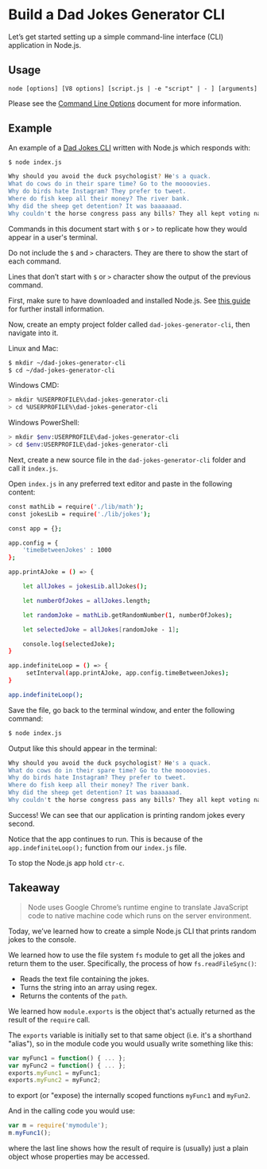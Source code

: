 # Build a Dad Jokes Generator CLI
Let’s get started setting up a simple command-line interface (CLI) application in Node.js.

## Usage

`node [options] [V8 options] [script.js | -e "script" | - ] [arguments]`

Please see the [Command Line Options](https://nodejs.org/api/cli.html#cli_command_line_options) document for more information.

## Example

An example of a [Dad Jokes CLI](https://gist.github.com/fredsiika/f0b5a5a47318dc5e33e7729ccee4a5fb) written with Node.js which responds with:

```bash
$ node index.js

Why should you avoid the duck psychologist? He's a quack.
What do cows do in their spare time? Go to the moooovies.
Why do birds hate Instagram? They prefer to tweet.
Where do fish keep all their money? The river bank.
Why did the sheep get detention? It was baaaaaad.
Why couldn't the horse congress pass any bills? They all kept voting naaaaaay.
```
Commands in this document start with `$` or `>` to replicate how they would appear in a user's terminal.

Do not include the `$` and `>` characters. They are there to show the start of each command.

Lines that don’t start with `$` or `>` character show the output of the previous command.

First, make sure to have downloaded and installed Node.js. See [this guide](https://nodejs.org/en/download/package-manager/) for further install information.

Now, create an empty project folder called `dad-jokes-generator-cli`, then navigate into it.

Linux and Mac:

```bash
$ mkdir ~/dad-jokes-generator-cli
$ cd ~/dad-jokes-generator-cli
```

Windows CMD:

```bash
> mkdir %USERPROFILE%\dad-jokes-generator-cli
> cd %USERPROFILE%\dad-jokes-generator-cli
```

Windows PowerShell:

```bash
> mkdir $env:USERPROFILE\dad-jokes-generator-cli
> cd $env:USERPROFILE\dad-jokes-generator-cli
```

Next, create a new source file in the `dad-jokes-generator-cli` folder and call it `index.js`.

Open `index.js` in any preferred text editor and paste in the following content:

```bash
const mathLib = require('./lib/math');
const jokesLib = require('./lib/jokes');

const app = {};

app.config = {
    'timeBetweenJokes' : 1000
};

app.printAJoke = () => {

    let allJokes = jokesLib.allJokes();

    let numberOfJokes = allJokes.length;

    let randomJoke = mathLib.getRandomNumber(1, numberOfJokes);

    let selectedJoke = allJokes[randomJoke - 1];

    console.log(selectedJoke);
}

app.indefiniteLoop = () => {
     setInterval(app.printAJoke, app.config.timeBetweenJokes);
}

app.indefiniteLoop();
```

Save the file, go back to the terminal window, and enter the following command:

```bash
$ node index.js
```

Output like this should appear in the terminal:
```bash
Why should you avoid the duck psychologist? He's a quack.
What do cows do in their spare time? Go to the moooovies.
Why do birds hate Instagram? They prefer to tweet.
Where do fish keep all their money? The river bank.
Why did the sheep get detention? It was baaaaaad.
Why couldn't the horse congress pass any bills? They all kept voting naaaaaay.
```

Success! We can see that our application is printing random jokes every second.

Notice that the app continues to run. This is because of the `app.indefiniteLoop();` function from our `index.js` file.

To stop the Node.js app hold `ctr-c`.

## Takeaway

> Node uses Google Chrome’s runtime engine to translate JavaScript code to native machine code which runs on the server environment.

Today, we’ve learned how to create a simple Node.js CLI that prints random jokes to the console.

We learned how to use the file system `fs` module to get all the jokes and return them to the user. Specifically, the process of how `fs.readFileSync()`:

- Reads the text file containing the jokes.
- Turns the string into an array using regex.
- Returns the contents of the `path`.

We learned how `module.exports` is the object that's actually returned as the result of the `require` call.

The `exports` variable is initially set to that same object (i.e. it's a shorthand "alias"), so in the module code you would usually write something like this:

```js
var myFunc1 = function() { ... };
var myFunc2 = function() { ... };
exports.myFunc1 = myFunc1;
exports.myFunc2 = myFunc2;
```

to export (or "expose) the internally scoped functions `myFunc1` and `myFun2`.

And in the calling code you would use:

```js
var m = require('mymodule');
m.myFunc1();
```

where the last line shows how the result of require is (usually) just a plain object whose properties may be accessed.
